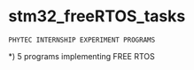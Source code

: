 # stm32_freeRTOS_tasks

    PHYTEC INTERNSHIP EXPERIMENT PROGRAMS
    
*) 5 programs implementing FREE RTOS
